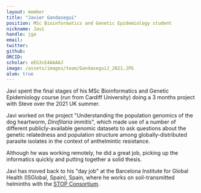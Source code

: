 ```yaml
---
layout: member
title: "Javier Gandasegui"
position: MSc Bioinformatics and Genetic Epidemiology student
nickname: Javi
handle: jga
email:
twitter: 
github: 
ORCID:
scholar: eEG3cE4AAAAJ
image: /assets/images/team/GandaseguiJ_2021.JPG
alum: true
---
```


Javi spent the final stages of his MSc Bioinformatics and Genetic Epidemiology course (run from Cardiff University) doing a 3 months project with Steve over the 2021 UK summer. 

Javi worked on the project "Understanding the population genomics of the dog heartworm, *Dirofilaria immitis*", which made use of a number of different 
publicly-available genomic datasets to ask questions about the genetic relatedness and population structure among globally-distributed parasite isolates 
in the context of anthelmintic resistance. 

Although he was working remotely, he did a great job, picking up the informatics quickly and putting together a solid thesis. 

Javi has moved back to his "day job" at the Barcelona Institute for Global Health (ISGlobal, Spain), Spain, where he works on soil-transmitted helminths with the 
[STOP Consortium].

[STOP Consortium]: https://stoptheworm.org/ 
